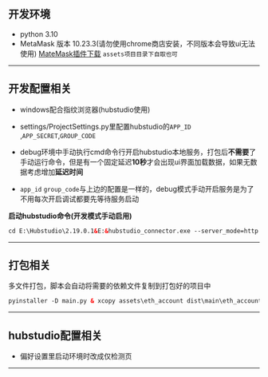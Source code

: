 ## 开发环境
- python 3.10
- MetaMask 版本 10.23.3(请勿使用chrome商店安装，不同版本会导致ui无法使用) [MateMask插件下载](https://github.com/MetaMask/metamask-extension/releases/download/v10.23.3/metamask-chrome-10.23.3.zip) `assets项目目录下自取也可`
***

## 开发配置相关

- windows配合指纹浏览器(hubstudio使用)
- settings/ProjectSettings.py里配置hubstudio的`APP_ID `,`APP_SECRET`,`GROUP_CODE`

- debug环境中手动执行cmd命令行开启hubstudio本地服务，打包后**不需要**了手动运行命令，但是有一个固定延迟**10秒**才会出现ui界面加载数据，如果无数据考虑增加**延迟时间**
- `app_id` `group_code`与上边的配置是一样的，debug模式手动开启服务是为了不用每次开启调试都要先等待服务启动


**启动hubstudio命令(开发模式手动启用)**
```html
cd E:\Hubstudio\2.19.0.1&E:&hubstudio_connector.exe --server_mode=http --http_port=6873 --app_id={appId} --group_code={groupCode} --app_secret={appSecret}
```
***
## 打包相关
多文件打包，脚本会自动将需要的依赖文件复制到打包好的项目中
```html
pyinstaller -D main.py & xcopy assets\eth_account dist\main\eth_account\ /s & echo f| xcopy constant.json dist\main
```
***
## hubstudio配置相关
- 偏好设置里启动环境时改成仅检测页
***

